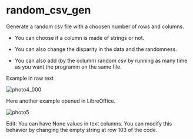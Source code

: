 # random_csv_gen
Generate a random csv file with a choosen number of rows and columns.  

- You can choose if a column is made of strings or not.

- You can also change the disparity in the data and the randomness. 

- You can also add (by the column) random csv by running as many time as you want the programm on the same file.

Example in raw text

![photo4_000](https://user-images.githubusercontent.com/114911243/231787450-914af967-cd7e-454b-8433-91494f3c9970.jpg)

Here another example opened in LibreOffice.

![photo5](https://user-images.githubusercontent.com/114911243/231795892-0c82b667-78c5-48b1-b787-87aea8f0f35a.jpg)

Edit: You can have None values in text columns. You can modify this behavior by changing the empty string at row 103 of the code.

